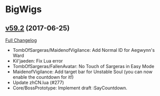 # BigWigs

## [v59.2](https://github.com/BigWigsMods/BigWigs/tree/v59.2) (2017-06-25)
[Full Changelog](https://github.com/BigWigsMods/BigWigs/compare/v59.1...v59.2)

- TombOfSargeras/MaidenofVigilance: Add Normal ID for Aegwynn's Ward  
- Kil'jaeden: Fix Lua error  
- TombOfSargeras/FallenAvatar: No Touch of Sargeras in Easy Mode  
- MaidenofVigilance: Add target bar for Unstable Soul (you can now enable the countdown for it!)  
- Update zhCN.lua (#277)  
- Core/BossPrototype: Implement draft :SayCountdown.  
